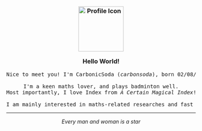 <h3 align="center">
	<img src="https://avatars.githubusercontent.com/u/156987370" width="120" alt="Profile Icon" />
	<p></p>
	Hello World!
</h3>

<pre align="center">
Nice to meet you! I'm CarbonicSoda (<i>carbonsoda</i>), born 02/08/2008.
	
I'm a keen maths lover, and plays badminton well.
Most importantly, I love Index from <i>A Certain Magical Index</i>!
	
I am mainly interested in maths-related researches and fast project prototyping.
</pre>

---

<p align="center"><i>Every man and woman is a star</i></p>
